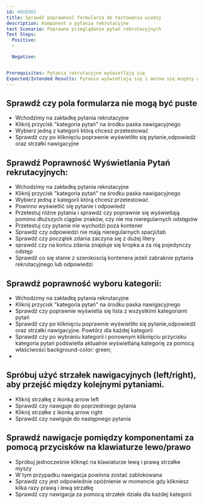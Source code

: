 ```yaml
---
id: #QUE001
title: Sprawdź poprawność formularza do testowania wiedzy
description: Komponent o pytania rekrutacyjne
test Scenario: Poprawne przeglądanie pytań rekrutacyjnych
Test Steps:
  Positive:
  - 

  Negative:


Prerequisites: Pytania rekrutacyjne wyświetlają się
Expected/Intended Results: Pytania wyświetlają się i można się między nimi przełączać
---
```


## Sprawdź czy pola formularza nie mogą być puste

- Wchodzimy na zakładkę pytania rekrutacyjne
- Kliknij przycisk "kategoria pytań" na środku paska nawigacyjnego
- Wybierz jedną z kategorii którą chcesz przetestować
- Sprawdź czy po kliknięciu poprawnie wyświetliło się pytanie,odpowiedź oraz strzałki nawigacyjne

## Sprawdź Poprawność Wyświetlania Pytań rekrutacyjnych:

- Wchodzimy na zakładkę pytania rekrutacyjne
- Kliknij przycisk "kategoria pytań" na środku paska nawigacyjnego
- Wybierz jedną z kategorii którą chcesz przetestować
- Powinno wyświetlić się pytanie i odpowiedź
- Przetestuj różne pytania i sprawdź czy poprawnie się wyświetlają pomimo dłuższych ciągów znaków, czy nie ma nieregularnych odstępów
- Przetestuj czy pytanie nie wychodzi poza kontener
- Sprawdź czy odpowiedzi nie mają nieregularnych spacji/tab
- Sprawdź czy początek zdania zaczyna się z dużej litery
- sprawdź czy na końcu zdania znajduje się kropka a za nią pojedynczy odstęp
- Sprawdź co się stanie z szerokoscią kontenera jeżeli zabraknie pytania rekrutacyjnego lub odpowiedzi

## Sprawdź poprawność wyboru kategorii:

- Wchodzimy na zakładkę pytania rekrutacyjne
- Kliknij przycisk "kategoria pytań" na środku paska nawigacyjnego
- Sprawdź czy poprawnie wyświetla się lista z wszystkimi kategoriami pytań
- Sprawdź czy po kliknięciu poprawnie wyświetliło się pytanie,odpowiedź oraz strzałki nawigacyjne. Powtórz dla każdej kategorii
- Sprawdź czy po wybraniu kategorii i ponownym kliknięciu przycisku kategoria pytań podświetla aktualnie wyświetlaną kategorię za pomocą właściwości background-color: green;
-

## Spróbuj użyć strzałek nawigacyjnych (left/right), aby przejść między kolejnymi pytaniami.

- Kliknij strzałkę z ikonką arrow left
- Sprawdź czy nawiguje do poprzedniego pytania
- Kliknij strzałke z ikonką arrow right
- Sprawdź czy nawiguje do następnego pytania

## Sprawdź nawigacje pomiędzy komponentami za pomocą przycisków na klawiaturze lewo/prawo

- Spróbuj jednocześnie kliknąć na klawiaturze lewą i prawą strzałke myszy
- W tym przypadku nawigacja powinna zostać zablokowana
- Sprawdź czy jest odpowiednie opóżnienie w momencie gdy klikniesz kilka razy prawą i lewą strzałkę
- Sprawdź czy nawigacja za pomocą strzałek działa dla każdej kategorii
